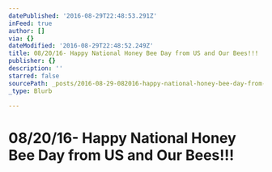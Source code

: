 ```yaml
---
datePublished: '2016-08-29T22:48:53.291Z'
inFeed: true
author: []
via: {}
dateModified: '2016-08-29T22:48:52.249Z'
title: 08/20/16- Happy National Honey Bee Day from US and Our Bees!!!
publisher: {}
description: ''
starred: false
sourcePath: _posts/2016-08-29-082016-happy-national-honey-bee-day-from-us-and-our-bees.md
_type: Blurb

---
```

# 08/20/16- Happy National Honey Bee Day from US and Our Bees!!!